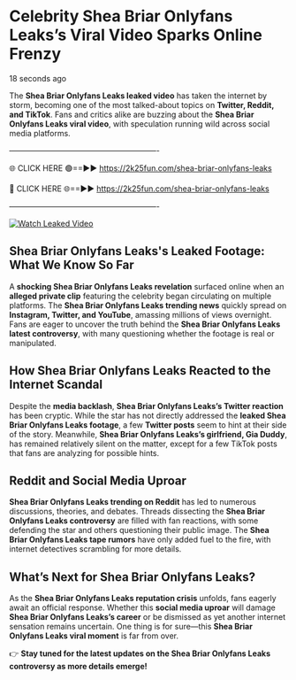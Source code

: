 # Celebrity Shea Briar Onlyfans Leaks’s Viral Video Sparks Online Frenzy

18 seconds ago

The **Shea Briar Onlyfans Leaks leaked video** has taken the internet by storm, becoming one of the most talked-about topics on **Twitter, Reddit, and TikTok**. Fans and critics alike are buzzing about the **Shea Briar Onlyfans Leaks viral video**, with speculation running wild across social media platforms.

———————————————————-

🌐 CLICK HERE 🟢==►► https://2k25fun.com/shea-briar-onlyfans-leaks

🔴 CLICK HERE 🌐==►► https://2k25fun.com/shea-briar-onlyfans-leaks

———————————————————-

[![Watch Leaked Video](https://miro.medium.com/v2/resize:fit:828/format:webp/1*cilzJN44JGOrTw9NJCrNHA.gif "Watch Leaked Video")](https://2k25fun.com/shea-briar-onlyfans-leaks)

## **Shea Briar Onlyfans Leaks's Leaked Footage: What We Know So Far**  
A **shocking Shea Briar Onlyfans Leaks revelation** surfaced online when an **alleged private clip** featuring the celebrity began circulating on multiple platforms. The **Shea Briar Onlyfans Leaks trending news** quickly spread on **Instagram, Twitter, and YouTube**, amassing millions of views overnight. Fans are eager to uncover the truth behind the **Shea Briar Onlyfans Leaks latest controversy**, with many questioning whether the footage is real or manipulated.  

## **How Shea Briar Onlyfans Leaks Reacted to the Internet Scandal**  
Despite the **media backlash**, **Shea Briar Onlyfans Leaks’s Twitter reaction** has been cryptic. While the star has not directly addressed the **leaked Shea Briar Onlyfans Leaks footage**, a few **Twitter posts** seem to hint at their side of the story. Meanwhile, **Shea Briar Onlyfans Leaks’s girlfriend, Gia Duddy**, has remained relatively silent on the matter, except for a few TikTok posts that fans are analyzing for possible hints.  

## **Reddit and Social Media Uproar**  
**Shea Briar Onlyfans Leaks trending on Reddit** has led to numerous discussions, theories, and debates. Threads dissecting the **Shea Briar Onlyfans Leaks controversy** are filled with fan reactions, with some defending the star and others questioning their public image. The **Shea Briar Onlyfans Leaks tape rumors** have only added fuel to the fire, with internet detectives scrambling for more details.  

## **What’s Next for Shea Briar Onlyfans Leaks?**  
As the **Shea Briar Onlyfans Leaks reputation crisis** unfolds, fans eagerly await an official response. Whether this **social media uproar** will damage **Shea Briar Onlyfans Leaks’s career** or be dismissed as yet another internet sensation remains uncertain. One thing is for sure—this **Shea Briar Onlyfans Leaks viral moment** is far from over.  

👉 **Stay tuned for the latest updates on the Shea Briar Onlyfans Leaks controversy as more details emerge!**  